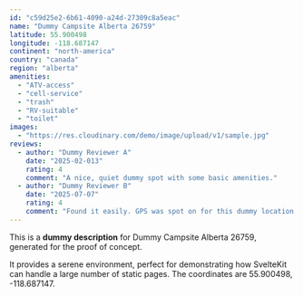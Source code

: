 ```yaml
---
id: "c59d25e2-6b61-4090-a24d-27309c8a5eac"
name: "Dummy Campsite Alberta 26759"
latitude: 55.900498
longitude: -118.687147
continent: "north-america"
country: "canada"
region: "alberta"
amenities:
  - "ATV-access"
  - "cell-service"
  - "trash"
  - "RV-suitable"
  - "toilet"
images:
  - "https://res.cloudinary.com/demo/image/upload/v1/sample.jpg"
reviews:
  - author: "Dummy Reviewer A"
    date: "2025-02-013"
    rating: 4
    comment: "A nice, quiet dummy spot with some basic amenities."
  - author: "Dummy Reviewer B"
    date: "2025-07-07"
    rating: 4
    comment: "Found it easily. GPS was spot on for this dummy location."
---
```


This is a **dummy description** for Dummy Campsite Alberta 26759, generated for the proof of concept.

It provides a serene environment, perfect for demonstrating how SvelteKit can handle a large number of static pages. The coordinates are 55.900498, -118.687147.
